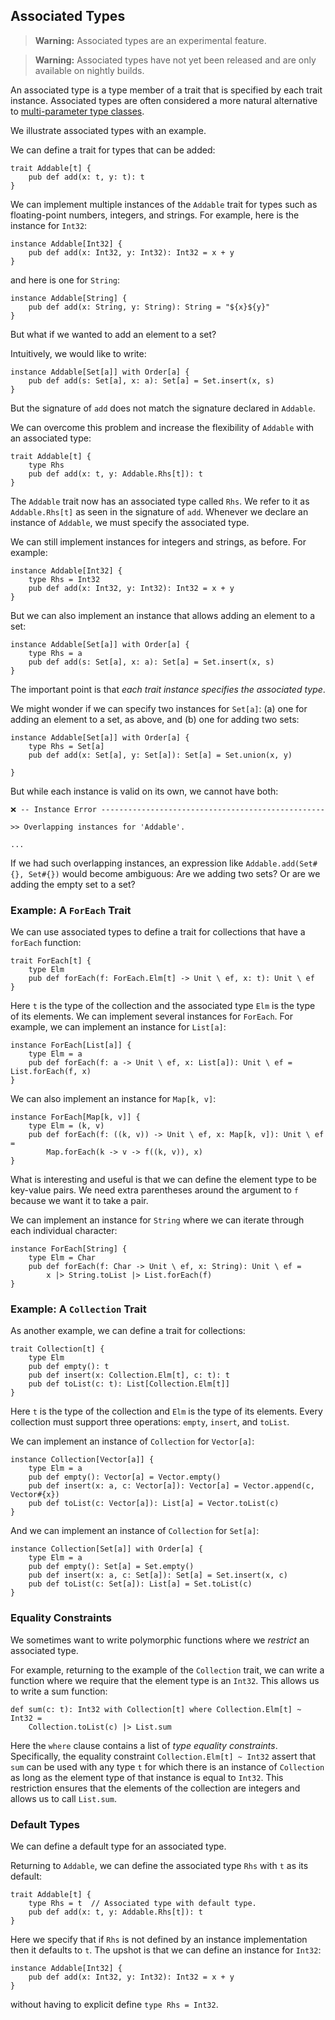 ## Associated Types

> **Warning:** Associated types are an experimental feature. 

> **Warning:** Associated types have not yet been released and are only
> available on nightly builds. 

An associated type is a type member of a trait that is specified by each trait
instance. Associated types are often considered a more natural alternative to
[multi-parameter type classes](https://en.wikipedia.org/wiki/Type_class#Multi-parameter_type_classes). 

We illustrate associated types with an example. 

We can define a trait for types that can be added:

```flix
trait Addable[t] {
    pub def add(x: t, y: t): t
}
```

We can implement multiple instances of the `Addable` trait for types such as
floating-point numbers, integers, and strings. For example, here is the instance
for `Int32`:

```flix
instance Addable[Int32] {
    pub def add(x: Int32, y: Int32): Int32 = x + y
}
```

and here is one for `String`:

```flix
instance Addable[String] {
    pub def add(x: String, y: String): String = "${x}${y}"
}
```

But what if we wanted to add an element to a set?

Intuitively, we would like to write:

```flix
instance Addable[Set[a]] with Order[a] {
    pub def add(s: Set[a], x: a): Set[a] = Set.insert(x, s)
}
```

But the signature of `add` does not match the signature declared in `Addable`.

We can overcome this problem and increase the flexibility of `Addable` with an
associated type: 

```flix
trait Addable[t] {
    type Rhs
    pub def add(x: t, y: Addable.Rhs[t]): t
}
```

The `Addable` trait now has an associated type called `Rhs`. We refer to it as
`Addable.Rhs[t]` as seen in the signature of `add`. Whenever we declare an
instance of `Addable`, we must specify the associated type. 

We can still implement instances for integers and strings, as before. For
example:

```flix
instance Addable[Int32] {
    type Rhs = Int32
    pub def add(x: Int32, y: Int32): Int32 = x + y
}
```

But we can also implement an instance that allows adding an element to a set: 

```flix
instance Addable[Set[a]] with Order[a] {
    type Rhs = a
    pub def add(s: Set[a], x: a): Set[a] = Set.insert(x, s)
}
```

The important point is that _each trait instance specifies the associated type_.

We might wonder if we can specify two instances for `Set[a]`: (a) one for adding
an element to a set, as above, and (b) one for adding two sets:

```flix
instance Addable[Set[a]] with Order[a] {
    type Rhs = Set[a]
    pub def add(x: Set[a], y: Set[a]): Set[a] = Set.union(x, y)

}
```

But while each instance is valid on its own, we cannot have both:

```
❌ -- Instance Error -------------------------------------------------- 

>> Overlapping instances for 'Addable'.

...
```

If we had such overlapping instances, an expression like `Addable.add(Set#{},
Set#{})` would become ambiguous: Are we adding two sets? Or are we adding the
empty set to a set? 

### Example: A `ForEach` Trait

We can use associated types to define a trait for collections that have a
`forEach` function: 

```flix
trait ForEach[t] {
    type Elm
    pub def forEach(f: ForEach.Elm[t] -> Unit \ ef, x: t): Unit \ ef
}
```

Here `t` is the type of the collection and the associated type `Elm` is the type
of its elements. We can implement several instances for `ForEach`. For example,
we can implement an instance for `List[a]`:

```flix
instance ForEach[List[a]] {
    type Elm = a
    pub def forEach(f: a -> Unit \ ef, x: List[a]): Unit \ ef = List.forEach(f, x)
}
```

We can also implement an instance for `Map[k, v]`:

```flix
instance ForEach[Map[k, v]] {
    type Elm = (k, v)
    pub def forEach(f: ((k, v)) -> Unit \ ef, x: Map[k, v]): Unit \ ef = 
        Map.forEach(k -> v -> f((k, v)), x)
}
```

What is interesting and useful is that we can define the element type to be
key-value pairs. We need extra parentheses around the argument to `f` because we
want it to take a pair. 

We can implement an instance for `String` where we can iterate through each
individual character: 

```flix
instance ForEach[String] {
    type Elm = Char
    pub def forEach(f: Char -> Unit \ ef, x: String): Unit \ ef = 
        x |> String.toList |> List.forEach(f)
}
```

### Example: A `Collection` Trait

As another example, we can define a trait for collections:

```flix
trait Collection[t] {
    type Elm
    pub def empty(): t
    pub def insert(x: Collection.Elm[t], c: t): t
    pub def toList(c: t): List[Collection.Elm[t]]
}
```

Here `t` is the type of the collection and `Elm` is the type of its elements.
Every collection must support three operations: `empty`, `insert`, and `toList`. 

We can implement an instance of `Collection` for `Vector[a]`: 

```flix
instance Collection[Vector[a]] {
    type Elm = a
    pub def empty(): Vector[a] = Vector.empty()
    pub def insert(x: a, c: Vector[a]): Vector[a] = Vector.append(c, Vector#{x})
    pub def toList(c: Vector[a]): List[a] = Vector.toList(c)
}
```

And we can implement an instance of `Collection` for `Set[a]`: 

```flix
instance Collection[Set[a]] with Order[a] {
    type Elm = a
    pub def empty(): Set[a] = Set.empty()
    pub def insert(x: a, c: Set[a]): Set[a] = Set.insert(x, c)
    pub def toList(c: Set[a]): List[a] = Set.toList(c)
}
```

### Equality Constraints

We sometimes want to write polymorphic functions where we _restrict_ an
associated type. 

For example, returning to the example of the `Collection` trait, we can write a
function where we require that the element type is an `Int32`. This allows us to
write a sum function:

```flix
def sum(c: t): Int32 with Collection[t] where Collection.Elm[t] ~ Int32 = 
    Collection.toList(c) |> List.sum
```

Here the `where` clause contains a list of _type equality constraints_.
Specifically, the equality constraint `Collection.Elm[t] ~ Int32` assert that
`sum` can be used with any type `t` for which there is an instance of
`Collection` as long as the element type of that instance is equal to `Int32`.
This restriction ensures that the elements of the collection are integers and
allows us to call `List.sum`.

### Default Types

We can define a default type for an associated type.

Returning to `Addable`, we can define the associated type `Rhs` with `t` as its
default:

```flix
trait Addable[t] {
    type Rhs = t  // Associated type with default type.
    pub def add(x: t, y: Addable.Rhs[t]): t
}
```

Here we specify that if `Rhs` is not defined by an instance implementation then
it defaults to `t`. The upshot is that we can define an instance for `Int32`:

```flix
instance Addable[Int32] {
    pub def add(x: Int32, y: Int32): Int32 = x + y
}
```

without having to explicit define `type Rhs = Int32`.
